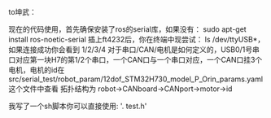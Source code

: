 to坤武：

现在的代码使用，首先确保安装了ros的serial库，如果没有： sudo apt-get install ros-noetic-serial
插上ft4232后，你在终端中现尝试： ls /dev/ttyUSB*，如果连接成功你会看到 1/2/3/4
对于串口/CAN/电机是如何定义的，USB0/1号串口对应第一块H7的第1/2个串口，一个CAN口与一个串口对应，一个CAN口挂3个电机，电机的id在src/serial_test/robot_param/12dof_STM32H730_model_P_Orin_params.yaml这个文件中查看
拓扑结构为 robot->CANboard->CANport->motor->id


我写了一个sh脚本你可以直接使用: '. test.h'